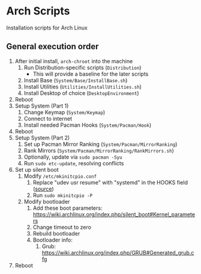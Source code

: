 # Arch Scripts
Installation scripts for Arch Linux

## General execution order
1. After initial install, `arch-chroot` into the machine
    1. Run Distribution-specific scripts (`Distribution`)
        * This will provide a baseline for the later scripts
    2. Install Base (`System/Base/InstallBase.sh`)
    3. Install Utilities (`Utilities/InstallUtilities.sh`)
    4. Install Desktop of choice (`DesktopEnvironment`)
2. Reboot
3. Setup System (Part 1)
    1. Change Keymap (`System/Keymap`)
    2. Connect to internet
    3. Install needed Pacman Hooks (`System/Pacman/Hook`)
4. Reboot
5. Setup System (Part 2)
    1. Set up Pacman Mirror Ranking (`System/Pacman/MirrorRanking`)
    2. Rank Mirrors (`System/Pacman/MirrorRanking/RankMirrors.sh`)
    3. Optionally, update via `sudo pacman -Syu`
    4. Run `sudo etc-update`, resolving conflicts
6. Set up silent boot
    1. Modify `/etc/mkinitcpio.conf`
        1. Replace "udev usr resume" with "systemd" in the HOOKS field ([source](https://wiki.archlinux.org/index.php/mkinitcpio#Common_hooks))
        2. Run `sudo mkinitcpio -P`
    2. Modify bootloader
        1. Add these boot parameters: https://wiki.archlinux.org/index.php/silent_boot#Kernel_parameters
        2. Change timeout to zero
        3. Rebuild bootloader
        4. Bootloader info:
            1. Grub: https://wiki.archlinux.org/index.php/GRUB#Generated_grub.cfg
7. Reboot
